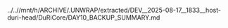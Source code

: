 ../..//mnt/h/ARCHIVE/.UNWRAP/extracted/DEV__2025-08-17__1833__host-duri-head/DuRiCore/DAY10_BACKUP_SUMMARY.md